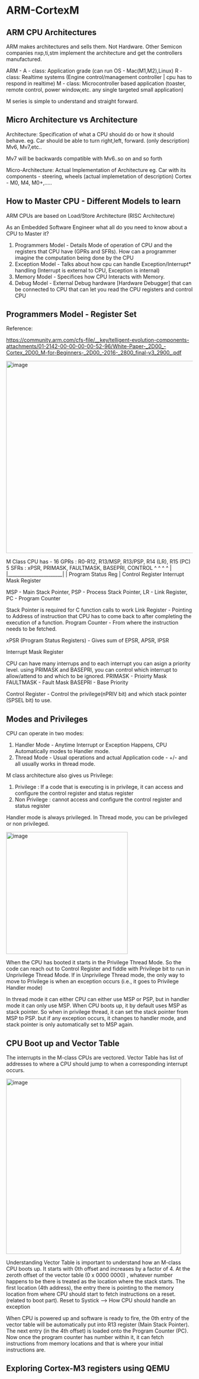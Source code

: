 # ARM-CortexM

## ARM CPU Architectures
ARM makes architectures and sells them. Not Hardware. Other Semicon companies nxp,ti,stm implement the architecture and get the controllers manufactured.

ARM - A - class: Application grade (can run OS - Mac(M1,M2),Linux)
      R - class: Realtime systems (Engine control/management controller | cpu has to respond in realtime)
      M - class: Microcontroller based application (toaster, remote control, power window,etc. any single targeted small application)

M series is simple to understand and straight forward. 

## Micro Architecture vs Architecture

Architecture: Specification of what a CPU should do or how it should behave. eg. Car should be able to turn right,left, forward. (only description)
Mv6, Mv7,etc..

Mv7 will be backwards compatible with Mv6..so on and so forth

Micro-Architecture: Actual Implementation of Architecture eg. Car with its components - steering, wheels (actual implemetation of description)
Cortex - M0, M4, M0+,.....

## How to Master CPU - Different Models to learn
ARM CPUs are based on Load/Store Architecture (RISC Architecture)

As an Embedded Software Engineer what all do you need to know about a CPU to Master it?

1. Programmers Model - Details Mode of operation of CPU and the registers that CPU have (GPRs and SFRs). How can a programmer imagine the computation being done by the CPU
2. Exception Model - Talks about how cpu can handle Exception/Interrupt* handling (Interrupt is external to CPU, Exception is internal)
3. Memory Model - Specifices how CPU Interacts with Memory.
4. Debug Model - External Debug hardware [Hardware Debugger] that can be connected to CPU that can let you read the CPU registers and control CPU

## Programmers Model - Register Set
Reference:

https://community.arm.com/cfs-file/__key/telligent-evolution-components-attachments/01-2142-00-00-00-00-52-96/White-Paper-_2D00_-Cortex_2D00_M-for-Beginners-_2D00_-2016-_2800_final-v3_2900_.pdf


<img width="517" alt="image" src="https://github.com/user-attachments/assets/a3c37044-9ccc-4647-b7cc-43095abe4ea2" />

M Class CPU has - 
16 GPRs : R0-R12, R13/MSP, R13/PSP, R14 (LR), R15 (PC)             
5 SFRs : xPSR, PRIMASK, FAULTMASK, BASEPRI, CONTROL
          ^      ^                       ^      ^
          |      |_______________________|      |
Program Status Reg          |              Control Register
                     Interrupt Mask Register

MSP - Main Stack Pointer, PSP - Process Stack Pointer, LR - Link Register, PC - Program Counter

Stack Pointer is required for C function calls to work
Link Register - Pointing to Address of instruction that CPU has to come back to after completing the execution of a function.
Program Counter - From where the instruction needs to be fetched.

xPSR (Program Status Registers) - Gives sum of EPSR, APSR, IPSR

Interrupt Mask Register

CPU can have many interrups and to each interrupt you can asign a priority level.
using PRIMASK and BASEPRI, you can control which interrupt to allow/attend to and which to be ignored. 
PRIMASK - Prioirty Mask
FAULTMASK - Fault Mask
BASEPRI - Base Priority

Control Register - Control the privilege(nPRIV bit) and which stack pointer (SPSEL bit) to use.

## Modes and Privileges

CPU can operate in two modes:
1. Handler Mode - Anytime Interrupt or Exception Happens, CPU Automatically modes to Handler mode.
2. Thread Mode - Usual operations and actual Application code - +/- and all usually works in thread mode.

M class architecture also gives us Privilege:
1. Privilege : If a code that is executing is in privilege, it can access and configure the control register and status register
2. Non Privilege : cannot access and configure the control register and status register

Handler mode is always privileged. In Thread mode, you can be privileged or non privileged.

<img width="328" alt="image" src="https://github.com/user-attachments/assets/f2c467b7-15cc-4661-b284-e2736abd3be2" />

When the CPU has booted it starts in the Privilege Thread Mode. So the code can reach out to Control Register and fiddle with Privilege bit to run in Unprivilege Thread Mode. If in Unprivilege Thread mode, the only way to move to Privilege is when an exception occurs (i.e., it goes to Privilege Handler mode)

In thread mode it can either CPU can either use MSP or PSP, but in handler mode it can only use MSP.
When CPU boots up, it by default uses MSP as stack pointer. So when in privilege thread, it can set the stack pointer from MSP to PSP. but if any exception occurs, it changes to handler mode, and stack pointer is only automatically set to MSP again.

## CPU Boot up and Vector Table

The interrupts in the M-class CPUs are vectored. Vector Table has list of addresses to where a CPU should jump to when a corresponding interrupt occurs.

<img width="472" alt="image" src="https://github.com/user-attachments/assets/3d16c338-70fc-4154-89b7-9cf2bbf78778" />


Understanding Vector Table is important to understand how an M-class CPU boots up.
It starts with 0th offset and increases by a factor of 4.
At the zeroth offset of the vector table (0 x 0000 0000) , whatever number happens to be there is treated as the location where the stack starts.
The first location (4th address), the entry there is pointing to the memory location from where CPU should start to fetch instructions on a reset. (related to boot part).
Reset to Systick --> How CPU should handle an exception

When CPU is powered up and software is ready to fire, the 0th entry of the vector table will be automatically put into R13 register (Main Stack Pointer).
The next entry (in the 4th offset) is loaded onto the Program Counter (PC). Now once the program counter has number within it, it can fetch instructions from memory locations and that is where your initial instructions are.

## Exploring Cortex-M3 registers using QEMU


